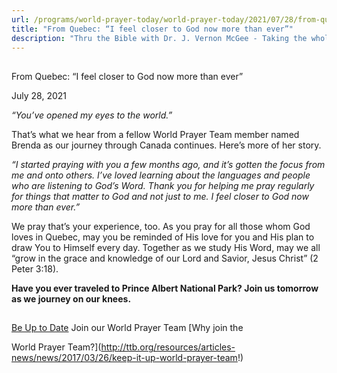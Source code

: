```yaml
---
url: /programs/world-prayer-today/world-prayer-today/2021/07/28/from-quebec-i-feel-closer-to-god-now-more-than-ever
title: "From Quebec: “I feel closer to God now more than ever”"
description: "Thru the Bible with Dr. J. Vernon McGee - Taking the whole Word to the whole world"
---
```







## 
 From Quebec: “I feel closer to God now more than ever”


July 28, 2021




*“You’ve opened my eyes to the world.”* 

 That’s what we hear from a fellow World Prayer Team member named Brenda as our journey through Canada continues. Here’s more of her story. 

 *“I started praying with you a few months ago, and it’s gotten the focus from me and onto others. I’ve loved learning about the languages and people who are listening to God’s Word. Thank you for helping me pray regularly for things that matter to God and not just to me. I feel closer to God now more than ever.”* 

 We pray that’s your experience, too. As you pray for all those whom God loves in Quebec, may you be reminded of His love for you and His plan to draw You to Himself every day. Together as we study His Word, may we all “grow in the grace and knowledge of our Lord and Savior, Jesus Christ” (2 Peter 3:18). 

 **Have you ever traveled to Prince Albert National Park? Join us tomorrow as we journey on our knees.**







## 




[Be Up to Date](http://feeds.feedburner.com/WorldPrayerToday "World Prayer Today RSS Feed")
Join our World Prayer Team
[Why join the  

World Prayer Team?](http://ttb.org/resources/articles-news/news/2017/03/26/keep-it-up-world-prayer-team!)




